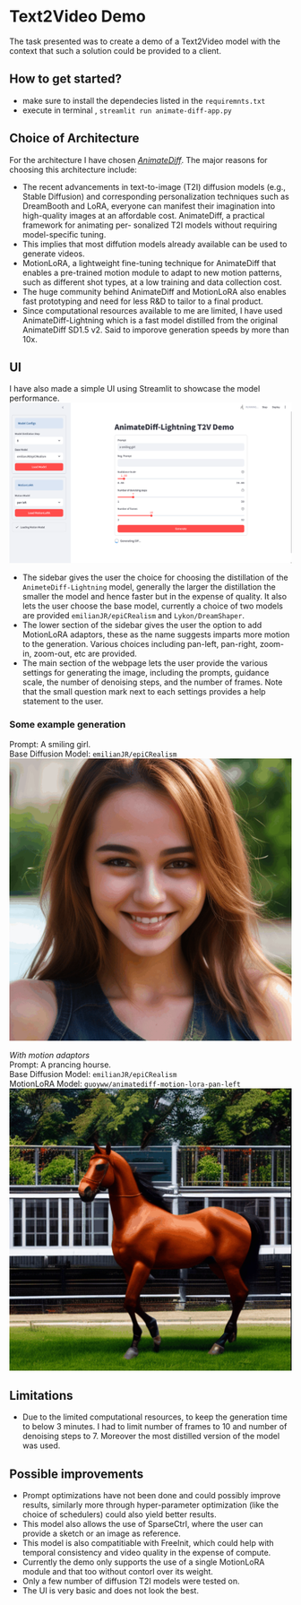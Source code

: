 # Text2Video Demo

The task presented was to create a demo of a Text2Video model with the
context that such a solution could be provided to a client. 

## How to get started?
- make sure to install the dependecies listed in the `requiremnts.txt`
- execute in terminal , `streamlit run animate-diff-app.py`

## Choice of Architecture
For the architecture I have chosen [*AnimateDiff*](https://arxiv.org/abs/2307.04725). 
The major reasons for choosing this architecture include:
 - The recent advancements in text-to-image (T2I) diffusion models (e.g., Stable Diffusion) and 
corresponding personalization techniques such as DreamBooth and LoRA, everyone can manifest their imagination 
into high-quality images at an affordable cost. AnimateDiff, a practical framework for animating per- sonalized T2I 
models without requiring model-specific tuning.
 - This implies that most diffution models already available can be used to generate videos.
 - MotionLoRA, a lightweight fine-tuning technique for AnimateDiff that enables a pre-trained motion module to adapt to 
new motion patterns, such as different shot types, at a low training and data collection cost.
 - The huge community behind AnimateDiff and MotionLoRA also enables fast prototyping and need for less R&D to 
tailor to a final product.
 - Since computational resources available to me are limited, I have used AnimateDiff-Lightning which is a fast model 
distilled from the original AnimateDiff SD1.5 v2. Said to imporove generation speeds by more than 10x.

## UI
I have also made a simple UI using Streamlit to showcase the model performance.
![img_1.png](img_1.png)

- The sidebar gives the user the choice for choosing the distillation of the `AnimeteDiff-Lightning` model, generally the
larger the distillation the smaller the model and hence faster but in the expense of quality. It also lets the user
choose the base model, currently a choice of two models are provided `emilianJR/epiCRealism` and `Lykon/DreamShaper`. 
- The lower section of the sidebar gives the user the option to add MotionLoRA adaptors, these as the name suggests
imparts more motion to the generation. Various choices including pan-left, pan-right, zoom-in, zoom-out, etc are provided.
- The main section of the webpage lets the user provide the various settings for generating the image, including the prompts, 
guidance scale, the number of denoising steps, and the number of frames. Note that the small question mark next to each settings 
provides a help statement to the user.

### Some example generation
Prompt: A smiling girl.  
Base Diffusion Model: `emilianJR/epiCRealism`  
![animation](animation2.gif)



_With motion adaptors_  
Prompt: A prancing hourse.  
Base Diffusion Model: `emilianJR/epiCRealism`  
MotionLoRA Model: `guoyww/animatediff-motion-lora-pan-left`    
![animation](animation1.gif)


## Limitations
- Due to the limited computational resources, to keep the generation time to below 3 minutes. I had to limit number of 
frames to 10 and number of denoising steps to 7. Moreover the most distilled version of the model was used. 


## Possible improvements
- Prompt optimizations have not been done and could possibly improve results, similarly more through hyper-parameter 
optimization (like the choice of schedulers) could also yield better results.
- This model also allows the use of SparseCtrl, where the user can provide a sketch or an image as reference.
- This model is also compatitiable with FreeInit, which could help with temporal consistency and video quality in the
expense of compute.
- Currently the demo only supports the use of a single MotionLoRA module and that too without contorl over its weight. 
- Only a few number of diffusion T2I models were tested on. 
- The UI is very basic and does not look the best. 
